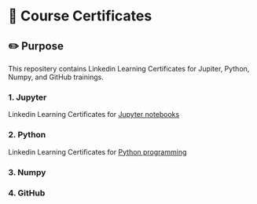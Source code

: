 # 📁 Course Certificates

## ✏️ Purpose
This repositery contains Linkedin Learning Certificates for Jupiter, Python, Numpy, and GitHub trainings.


### 1. Jupyter
Linkedin Learning Certificates for [Jupyter notebooks](certificates/Jupyter.jpg)


### 2. Python
Linkedin Learning Certificates for [Python programming](certificates/Python.jpg)
### 3. Numpy

### 4. GitHub
